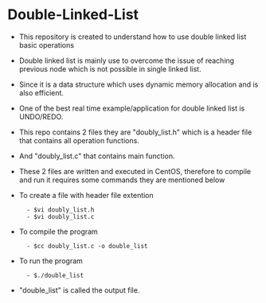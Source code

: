 # Double-Linked-List
- This repository is created to understand how to use double linked list basic operations
- Double linked list is mainly use to overcome the issue of reaching previous node which is not possible in single linked list.
- Since it is a data structure which uses dynamic memory allocation and is also efficient.
- One of the best real time example/application for double linked list is UNDO/REDO.
- This repo contains 2 files they are "doubly_list.h" which is a header file that contains all operation functions.
- And "doubly_list.c" that contains main function.
- These 2 files are written and executed in CentOS, therefore to compile and run it requires some commands they are mentioned below
- To create a file with header file extention

        - $vi doubly_list.h      
        - $vi doubly_list.c      
- To compile the program
  
        - $cc doubly_list.c -o double_list
- To run the program

        - $./double_list
- "double_list" is called the output file.
